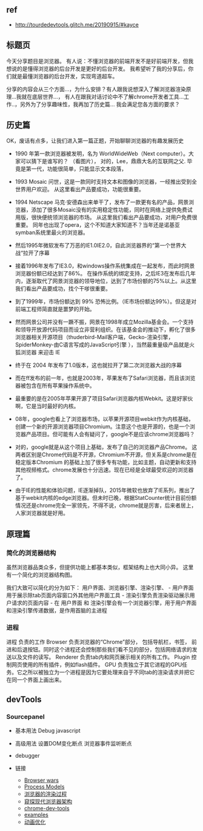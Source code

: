 
## ref
- http://tourdedevtools.glitch.me/20190915/#kayce


## 标题页

今天分享题目是浏览器。 有人说：不懂浏览器的前端开发不是好前端开发，但我想说的是懂得浏览器的后台开发是更好的后台开发。 我希望听了我的分享后，你们就是最懂浏览器的后台开发，实现弯道超车。

分享的内容会从三个方面...，为什么安排？有人跟我说想深入了解浏览器渲染原理...我就在底层世界...， 有人在跟我对话讨论中不了解chrome开发者工具...工作..，另外为了分享趣味性，我再加了历史篇... 我会满足您各方面的要求？
 
## 历史篇

OK，废话有点多，让我们进入第一篇正题，开始聊聊浏览器的有趣发展历史

- 1990 年第一款浏览器被发明，名为 WorldWideWeb（Next computer）。大家可以猜下是谁写的？ （看图片）， 对的，Lee，鼎鼎大名的互联网之父. 毕竟是第一代，功能很简单，只能显示文本段落，

- 1993 Mosaic 问世，这是一款同时支持文本和图像的浏览器，一经推出受到全世界用户欢迎。 从这里看出产品要成功，功能很重要。

- 1994 Netscape 马克·安德森出来单干了，发布了一款更有名的产品，网景浏览器，添加了很多Mosaic没有的实用稳定性功能，同时在网络上提供免费试用版，很快便统领浏览器的市场。 从这里我们看出产品要成功，对用户免费很重要。 同年也出现了opera，这个不知道大家知道不？当年还是诺基亚symban系统里最火的浏览器。

- 然后1995年微软发布了万恶的IE1.0IE2.0，自此浏览器界的“第一个世界大战“拉开了序幕

- 接着1996年发布了IE3.0，和windows操作系统集成在一起发布，而此时网景浏览器份额已经达到了86%。 在操作系统的绑定支持，之后IE3在发布后几年内，逐渐取代了网景浏览器的领导地位，达到了市场份额的75%以上。从这里我们看出产品要成功，找个干嗲很重要。

- 到了1999年，市场份额达到 99% 恐怖比例。（IE市场份额达99%）。但这是对前端工程师简直就是噩梦的开始。

- 然而网景公司并没有一蹶不振，网景在1998年成立Mozilla基金会。一个支持和领导开放源代码项目而设立非营利组织。在该基金会的推动下，孵化了很多浏览器相关开源项目（thuderbird-Mail客户端，Gecko-渲染引擎，SpiderMonkey-由C语言写成的JavaScript引擎 ），当然最重量级产品就是火狐浏览器 来迎击 IE

- 终于在 2004 年发布了1.0版本，这也就拉开了第二次浏览器大战的序幕

- 而在ff发布的前一年，也就是2003年，苹果发布了Safari浏览器，而且该浏览器被包含在所有苹果操作系统中。

- 最重要的是在2005年苹果开源了项目Safari浏览器内核Webkit。这是好家伙啊，它是当时最好的内核。

- 08年，google也看上了浏览器市场，以苹果开源项目webkit作为内核基础，创建一个新的开源浏览器项目Chromium。注意这个也是开源的，也是一个浏览器产品项目。但可能有人会有疑问了，google不是应该chrome浏览器吗？

- 对的，google就是从这个项目上基础，发布了自己的浏览器产品Chrome。 这两者区别是Chrome代码是不开源，Chromium不开源，但关系是chrome是在稳定版本Chromium
的基础上加了很多专有功能，比如主题，自动更新和支持其他视频格式。chrome发展也十分迅速。现在已经是全球最受欢迎的浏览器了。

- 由于IE的性能和体验问题，IE逐渐掉队，2015年微软也放弃了IE系列，推出了基于webkit内核的edge浏览器。但未时已晚，根据StatCounter统计目前份额情况还是chrome完全一家领先，不得不说，chrome就是厉害，后来者居上，人家浏览器就是好用。



## 原理篇 

### 简化的浏览器结构

虽然浏览器品类众多，但提供功能上都基本类似，框架结构上也大同小异。 这里有一个简化的浏览器结构图。

我们大致可以简化的分为如下： 用户界面、浏览器引擎、渲染引擎、
    - 用户界面用于展示除tab页面内容窗口外其他用户界面工具
    - 渲染引擎负责渲染驱动展示用户请求的页面内容
    - 在 用户界面 和 渲染引擎会有一个浏览器引擎，用于用户界面和渲染引擎传递数据，是作用首脑的主进程

### 进程

进程	负责的工作
Browser	负责浏览器的“Chrome”部分， 包括导航栏，书签， 前进和后退按钮。同时这个进程还会控制那些我们看不见的部分，包括网络请求的发送以及文件的读写。
Renderer	负责tab内和网页展示相关的所有工作。
Plugin	控制网页使用的所有插件，例如flash插件。
GPU	负责独立于其它进程的GPU任务。它之所以被独立为一个进程是因为它要处理来自于不同tab的渲染请求并把它在同一个界面上画出来。



## devTools

### Sourcepanel

- 基本用法
 Debug javascript

- 高级用法
设置DOM变化断点
浏览器事件监听断点

- debugger


- 链接 
    - [Browser wars](https://en.wikipedia.org/wiki/Browser_wars)
    - [Process Models](https://www.chromium.org/developers/design-documents/process-models)
    - [浏览器的渲染过程](https://zhuanlan.zhihu.com/p/74792085)
    - [窥探现代浏览器架构](https://superseany.com/2019/12/25/%E7%AA%A5%E6%8E%A2%E7%8E%B0%E4%BB%A3%E6%B5%8F%E8%A7%88%E5%99%A8%E6%9E%B6%E6%9E%84-%E4%B8%80/)
    - [chrome-dev-tools](https://developers.google.com/web/tools/chrome-devtools/css)
    - [examples](http://tourdedevtools.glitch.me/20190915/js/#sources)
    - [动画优化](https://www.html5rocks.com/en/tutorials/speed/high-performance-animations/)


